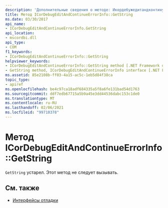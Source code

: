 ```yaml
---
description: 'Дополнительные сведения о методе: Икордебужедитандконтинуирроринфо:: GetString'
title: Метод ICorDebugEditAndContinueErrorInfo::GetString
ms.date: 03/30/2017
api_name:
- ICorDebugEditAndContinueErrorInfo.GetString
api_location:
- mscordbi.dll
api_type:
- COM
f1_keywords:
- ICorDebugEditAndContinueErrorInfo::GetString
helpviewer_keywords:
- ICorDebugEditAndContinueErrorInfo::GetString method [.NET Framework debugging]
- GetString method, ICorDebugEditAndContinueErrorInfo interface [.NET Framework debugging]
ms.assetid: 85e2108b-ff03-4a15-ac5c-1eb5d84f38ca
topic_type:
- apiref
ms.openlocfilehash: be4c97ca18adf684335a5f8a6fe131bad54d1763
ms.sourcegitcommit: ddf7edb67715a5b9a45e3dd44536dabc153c1de0
ms.translationtype: MT
ms.contentlocale: ru-RU
ms.lasthandoff: 02/06/2021
ms.locfileid: "99710378"
---
```

# <a name="icordebugeditandcontinueerrorinfogetstring-method"></a>Метод ICorDebugEditAndContinueErrorInfo::GetString

`GetString` устарел. Этот метод не следует вызывать.  
  
## <a name="see-also"></a>См. также

- [Интерфейсы отладки](debugging-interfaces.md)
